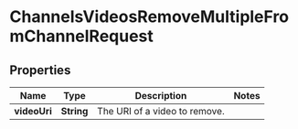 

# ChannelsVideosRemoveMultipleFromChannelRequest


## Properties

| Name | Type | Description | Notes |
|------------ | ------------- | ------------- | -------------|
|**videoUri** | **String** | The URI of a video to remove. |  |



